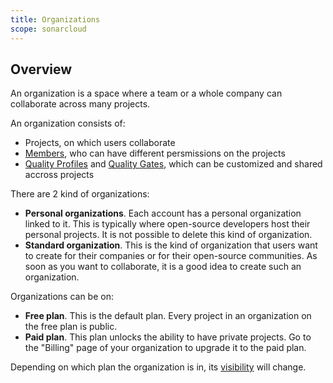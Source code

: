 ```yaml
---
title: Organizations
scope: sonarcloud
---
```


## Overview

An organization is a space where a team or a whole company can collaborate across many projects.

An organization consists of:
* Projects, on which users collaborate
* [Members](/organizations/manage-team), who can have different persmissions on the projects
* [Quality Profiles](/quality-profiles) and [Quality Gates](/quality-gates), which can be customized and shared accross projects

There are 2 kind of organizations:
* **Personal organizations**. Each account has a personal organization linked to it. This is typically where open-source developers host their personal projects. It is not possible to delete this kind of organization.
* **Standard organization**. This is the kind of organization that users want to create for their companies or for their open-source communities. As soon as you want to collaborate, it is a good idea to create such an organization.

Organizations can be on:
* **Free plan**. This is the default plan. Every project in an organization on the free plan is public.
* **Paid plan**. This plan unlocks the ability to have private projects. Go to the "Billing" page of your organization to upgrade it to the paid plan.

Depending on which plan the organization is in, its [visibility](/organizations/organization-visibility) will change.

